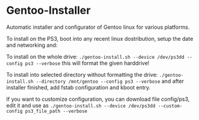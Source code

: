 # Gentoo-Installer
Automatic installer and configurator of Gentoo linux for various platforms.

To install on the PS3, boot into any recent linux dostribution, setup the date and networking and:

To install on the whole drive:
`./gentoo-install.sh --device /dev/ps3dd --config ps3 --verbose`
this will format the given harddrive!

To install into selected directory without formatting the drive:
`./gentoo-install.sh --directory /mnt/gentoo --config ps3 --verbose`
and after installer finished, add fstab configuration and kboot entry.

If you want to customize configuration, you can download file config/ps3, edit it and use as
`./gentoo-install.sh --device /dev/ps3dd --custom-config ps3_file_path --verbose`
